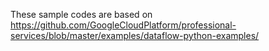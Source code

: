 These sample codes are based on https://github.com/GoogleCloudPlatform/professional-services/blob/master/examples/dataflow-python-examples/